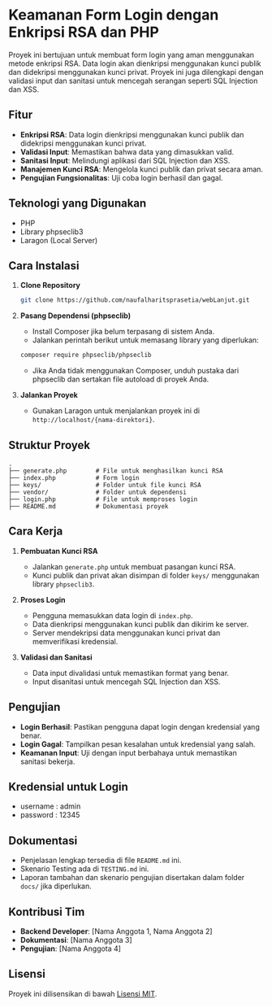 # Keamanan Form Login dengan Enkripsi RSA dan PHP

Proyek ini bertujuan untuk membuat form login yang aman menggunakan metode enkripsi RSA. Data login akan dienkripsi menggunakan kunci publik dan didekripsi menggunakan kunci privat. Proyek ini juga dilengkapi dengan validasi input dan sanitasi untuk mencegah serangan seperti SQL Injection dan XSS.

## Fitur
- **Enkripsi RSA**: Data login dienkripsi menggunakan kunci publik dan didekripsi menggunakan kunci privat.
- **Validasi Input**: Memastikan bahwa data yang dimasukkan valid.
- **Sanitasi Input**: Melindungi aplikasi dari SQL Injection dan XSS.
- **Manajemen Kunci RSA**: Mengelola kunci publik dan privat secara aman.
- **Pengujian Fungsionalitas**: Uji coba login berhasil dan gagal.

## Teknologi yang Digunakan
- PHP
- Library phpseclib3
- Laragon (Local Server)

## Cara Instalasi
1. **Clone Repository**
   ```bash
   git clone https://github.com/naufalharitsprasetia/webLanjut.git
   ```

2. **Pasang Dependensi (phpseclib)**
   - Install Composer jika belum terpasang di sistem Anda.
   - Jalankan perintah berikut untuk memasang library yang diperlukan:
   ```bash
   composer require phpseclib/phpseclib
   ```
   - Jika Anda tidak menggunakan Composer, unduh pustaka dari phpseclib dan sertakan file autoload di proyek Anda.

3. **Jalankan Proyek**
   - Gunakan Laragon untuk menjalankan proyek ini di `http://localhost/{nama-direktori}`.

## Struktur Proyek
```plaintext
.
├── generate.php        # File untuk menghasilkan kunci RSA
├── index.php           # Form login
├── keys/               # Folder untuk file kunci RSA
├── vendor/             # Folder untuk dependensi
├── login.php           # File untuk memproses login
├── README.md           # Dokumentasi proyek
```

## Cara Kerja
1. **Pembuatan Kunci RSA**
   - Jalankan `generate.php` untuk membuat pasangan kunci RSA.
   - Kunci publik dan privat akan disimpan di folder `keys/` menggunakan library `phpseclib3`.

2. **Proses Login**
   - Pengguna memasukkan data login di `index.php`.
   - Data dienkripsi menggunakan kunci publik dan dikirim ke server.
   - Server mendekripsi data menggunakan kunci privat dan memverifikasi kredensial.

3. **Validasi dan Sanitasi**
   - Data input divalidasi untuk memastikan format yang benar.
   - Input disanitasi untuk mencegah SQL Injection dan XSS.

## Pengujian
- **Login Berhasil**: Pastikan pengguna dapat login dengan kredensial yang benar.
- **Login Gagal**: Tampilkan pesan kesalahan untuk kredensial yang salah.
- **Keamanan Input**: Uji dengan input berbahaya untuk memastikan sanitasi bekerja.

## Kredensial untuk Login 
- username : admin 
- password : 12345

## Dokumentasi
- Penjelasan lengkap tersedia di file `README.md` ini.
- Skenario Testing ada di `TESTING.md` ini.
- Laporan tambahan dan skenario pengujian disertakan dalam folder `docs/` jika diperlukan.

## Kontribusi Tim
- **Backend Developer**: [Nama Anggota 1, Nama Anggota 2]
- **Dokumentasi**: [Nama Anggota 3]
- **Pengujian**: [Nama Anggota 4]

## Lisensi
Proyek ini dilisensikan di bawah [Lisensi MIT](../LICENSE).

